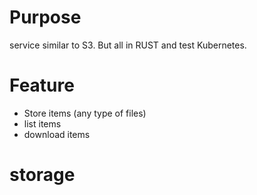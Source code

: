# Purpose

service similar to S3. But all in RUST and test Kubernetes.

# Feature

- Store items (any type of files)
- list items
- download items
# storage
